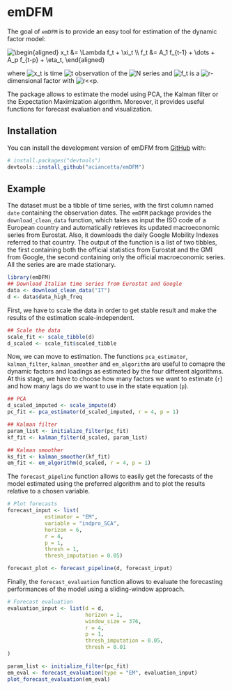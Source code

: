 
<!-- README.md is generated from README.Rmd. Please edit that file -->

# emDFM

<!-- badges: start -->
<!-- badges: end -->

The goal of `emDFM` is to provide an easy tool for estimation of the
dynamic factor model:

![
\\begin{aligned}
x_t &= \\Lambda f_t + \\xi_t \\\\
f_t &= A_1 f\_{t-1} + \\dots + A_p f\_{t-p} + \\eta_t,
\\end{aligned}
](https://latex.codecogs.com/png.image?%5Cdpi%7B110%7D&space;%5Cbg_white&space;%0A%5Cbegin%7Baligned%7D%0Ax_t%20%26%3D%20%5CLambda%20f_t%20%2B%20%5Cxi_t%20%5C%5C%0Af_t%20%26%3D%20A_1%20f_%7Bt-1%7D%20%2B%20%5Cdots%20%2B%20A_p%20f_%7Bt-p%7D%20%2B%20%5Ceta_t%2C%0A%5Cend%7Baligned%7D%0A "
\begin{aligned}
x_t &= \Lambda f_t + \xi_t \\
f_t &= A_1 f_{t-1} + \dots + A_p f_{t-p} + \eta_t,
\end{aligned}
")

where
![x_t](https://latex.codecogs.com/png.image?%5Cdpi%7B110%7D&space;%5Cbg_white&space;x_t "x_t")
is time
![t](https://latex.codecogs.com/png.image?%5Cdpi%7B110%7D&space;%5Cbg_white&space;t "t")
observation of the
![N](https://latex.codecogs.com/png.image?%5Cdpi%7B110%7D&space;%5Cbg_white&space;N "N")
series and
![f_t](https://latex.codecogs.com/png.image?%5Cdpi%7B110%7D&space;%5Cbg_white&space;f_t "f_t")
is a
![r](https://latex.codecogs.com/png.image?%5Cdpi%7B110%7D&space;%5Cbg_white&space;r "r")-dimensional
factor with
![r\<\<p](https://latex.codecogs.com/png.image?%5Cdpi%7B110%7D&space;%5Cbg_white&space;r%3C%3Cp "r<<p").

The package allows to estimate the model using PCA, the Kalman filter or
the Expectation Maximization algorithm. Moreover, it provides useful
functions for forecast evaluation and visualization.

## Installation

You can install the development version of emDFM from
[GitHub](https://github.com/) with:

``` r
# install.packages("devtools")
devtools::install_github("aciancetta/emDFM")
```

## Example

The dataset must be a tibble of time series, with the first column named
`date` containing the observation dates. The `emDFM` package provides
the `download_clean_data` function, which takes as input the ISO code of
a European country and automatically retrieves its updated macroeconomic
series from Eurostat. Also, it downloads the daily Google Mobility
Indexes referred to that country. The output of the function is a list
of two tibbles, the first containing both the official statistics from
Eurostat and the GMI from Google, the second containing only the
official macroeconomic series. All the series are are made stationary.

``` r
library(emDFM)
## Download Italian time series from Eurostat and Google
data <- download_clean_data("IT")
d <- data$data_high_freq
```

First, we have to scale the data in order to get stable result and make
the results of the estimation scale-independent.

``` r
## Scale the data
scale_fit <- scale_tibble(d)
d_scaled <- scale_fit$scaled_tibble
```

Now, we can move to estimation. The functions `pca_estimator`,
`kalman_filter`, `kalman_smoother` and `em_algorithm` are useful to
comapre the dynamic factors and loadings as estimated by the four
different algorithms. At this stage, we have to choose how many factors
we want to estimate (`r`) and how many lags do we want to use in the
state equation (`p`).

``` r
## PCA
d_scaled_imputed <- scale_impute(d)
pc_fit <- pca_estimator(d_scaled_imputed, r = 4, p = 1)

## Kalman filter
param_list <- initialize_filter(pc_fit)
kf_fit <- kalman_filter(d_scaled, param_list)

## Kalman smoother
ks_fit <- kalman_smoother(kf_fit)
em_fit <- em_algorithm(d_scaled, r = 4, p = 1)
```

The `forecast_pipeline` function allows to easily get the forecasts of
the model estimated using the preferred algorithm and to plot the
results relative to a chosen variable.

``` r
# Plot forecasts
forecast_input <- list(
            estimator = "EM",
            variable = "indpro_SCA",
            horizon = 6,
            r = 4,
            p = 1,
            thresh = 1,
            thresh_imputation = 0.05)

forecast_plot <- forecast_pipeline(d, forecast_input)
```

Finally, the `forecast_evaluation` function allows to evaluate the
forecasting performances of the model using a sliding-window approach.

``` r
# Forecast evaluation
evaluation_input <- list(d = d,
                         horizon = 1,
                         window_size = 376,
                         r = 4,
                         p = 1,
                         thresh_imputation = 0.05,
                         thresh = 0.01
)

param_list <- initialize_filter(pc_fit)
em_eval <- forecast_evaluation(type = "EM", evaluation_input)
plot_forecast_evaluation(em_eval)
```
